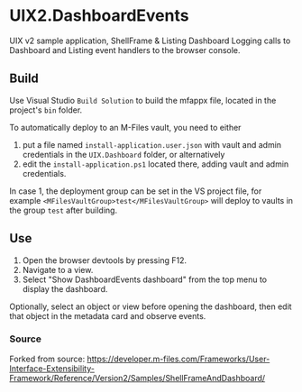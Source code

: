 # UIX2.DashboardEvents
UIX v2 sample application, ShellFrame & Listing Dashboard
Logging calls to Dashboard and Listing event handlers to the browser console.

## Build

Use Visual Studio `Build Solution` to build the mfappx file, located in the project's `bin` folder.

To automatically deploy to an M-Files vault, you need to either

1. put a file named `install-application.user.json` with vault and admin credentials in the `UIX.Dashboard` folder, or alternatively 
2. edit the `install-application.ps1` located there, adding vault and admin credentials.

In case 1, the deployment group can be set in the VS project file, for example `<MFilesVaultGroup>test</MFilesVaultGroup>` will deploy to vaults in the group `test` after building.

## Use

1. Open the browser devtools by pressing F12.
2. Navigate to a view.
3. Select "Show DashboardEvents dashboard" from the top menu to display the dashboard.

Optionally, select an object or view before opening the dashboard, then edit that object in the metadata card and observe events.

### Source
Forked from source: https://developer.m-files.com/Frameworks/User-Interface-Extensibility-Framework/Reference/Version2/Samples/ShellFrameAndDashboard/